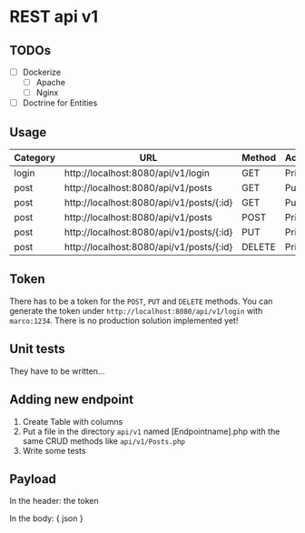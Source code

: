 # REST api v1
## TODOs
- [ ] Dockerize
  - [ ] Apache
  - [ ] Nginx
- [ ] Doctrine for Entities

## Usage
| Category | URL                                                      | Method | Access  |
|----------|----------------------------------------------------------|--------|---------|
| login    | http://localhost:8080/api/v1/login                       | GET    | Private |
| post     | http://localhost:8080/api/v1/posts                       | GET    | Public  |
| post     | http://localhost:8080/api/v1/posts/{:id}                 | GET    | Public  |
| post     | http://localhost:8080/api/v1/posts                       | POST   | Private |
| post     | http://localhost:8080/api/v1/posts/{:id}                 | PUT    | Private |
| post     | http://localhost:8080/api/v1/posts/{:id}                 | DELETE | Private |

## Token
There has to be a token for the `POST`, `PUT` and `DELETE` methods. You can generate the token under `http://localhost:8080/api/v1/login` with `marco:1234`. There is no production solution implemented yet!

## Unit tests
They have to be written...

## Adding new endpoint
1. Create Table with columns
2. Put a file in the directory `api/v1` named [Endpointname].php with the same CRUD methods like `api/v1/Posts.php`
3. Write some tests

## Payload
In the header: the token

In the body: { json }
